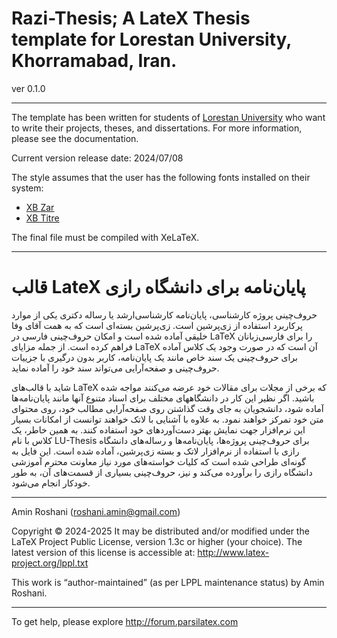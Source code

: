 # Razi-Thesis; A LateX Thesis template for Lorestan University, Khorramabad, Iran.  
ver 0.1.0
_____________________

The template has been written for students of [Lorestan University](https://lu.ac.ir/) who want to write their projects, theses, and dissertations. For more information, please see the documentation.

Current version release date: 2024/07/08

The style assumes that the user has the following fonts installed on their system:

- [XB Zar](http://dl.irmug.com/dl.php?id=21)
- [XB Titre](http://dl.irmug.com/dl.php?id=13)

The final file must be compiled with XeLaTeX. 
_____________________
# قالب LateX پایان‌نامه برای دانشگاه رازی
حروف‌چینی پروژه کارشناسی، پایان‌نامه کارشناسی‌ارشد یا رساله دکتری یکی از موارد پرکاربرد استفاده از زی‌پرشین است. 
زی‌پرشین بسته‌ای است که به همت آقای وفا خلیقی آماده شده است و امکان حروف‌چینی فارسی در LaTeX را  برای فارسی‌زبانان فراهم کرده است.
از جمله مزایای LaTeX آن است که در صورت وجود یک کلاس آماده برای حروف‌چینی یک سند خاص مانند یک پایان‌نامه، کاربر بدون درگیری با جزییات حروف‌چینی و صفحه‌آرایی می‌تواند سند خود را آماده نماید.

شاید با قالب‌های LaTeX که برخی از مجلات برای مقالات خود عرضه می‌کنند مواجه شده باشید. اگر نظیر این کار در دانشگاههای مختلف برای اسناد متنوع آنها مانند پایا‌ن‌نامه‌ها آماده شود، دانشجویان به جای وقت گذاشتن روی صفحه‌آرایی مطالب خود، روی محتوای متن خود تمرکز خواهند نمود. به علاوه با آشنایی با لاتک خواهند توانست از امکانات بسیار این نرم‌افزار جهت نمایش بهتر دست‌آوردهای خود استفاده کنند.
به همین خاطر، یک کلاس با نام 
LU-Thesis
 برای حروف‌چینی پروژه‌ها، پایان‌نامه‌ها و رساله‌های دانشگاه رازی با استفاده از نرم‌افزار لاتک و بسته زی‌پرشین،  آماده شده است. این فایل به 
گونه‌ای طراحی شده است که کلیات خواسته‌های مورد نیاز  معاونت محترم آموزشی دانشگاه رازی را برآورده می‌کند و نیز، حروف‌چینی بسیاری از قسمت‌های آن، به طور خودکار انجام می‌شود.

_____________________

Amin Roshani
(roshani.amin@gmail.com)

Copyright © 2024-2025
It may be distributed and/or modified under the LaTeX Project Public License,
version 1.3c or higher (your choice). The latest version of
this license is accessible at: http://www.latex-project.org/lppl.txt

This work is “author-maintained” (as per LPPL maintenance status)
by Amin Roshani.

-------------------------------------------------------------------
To get help, please explore http://forum.parsilatex.com
